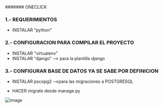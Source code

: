 ####### ONECLICK


### 1.- REQUERIMIENTOS 

  - INSTALAR "python" 

### 2.- CONFIGURACION PARA COMPILAR EL PROYECTO

  - INSTALAR "virtualenv"
  - INSTALAR "django" --> para la plantilla django
  
### 3.- CONFIGURAR BASE DE DATOS YA SE SABE POR DEFINICION

  - INSTALAR pscopg2 -->para las migraciones a POSTGRESQL
  
  - HACER migrate desde manage.py



![image](https://user-images.githubusercontent.com/90811406/224596125-fad21153-c733-47d1-9b34-3500e50bd1b9.png)
